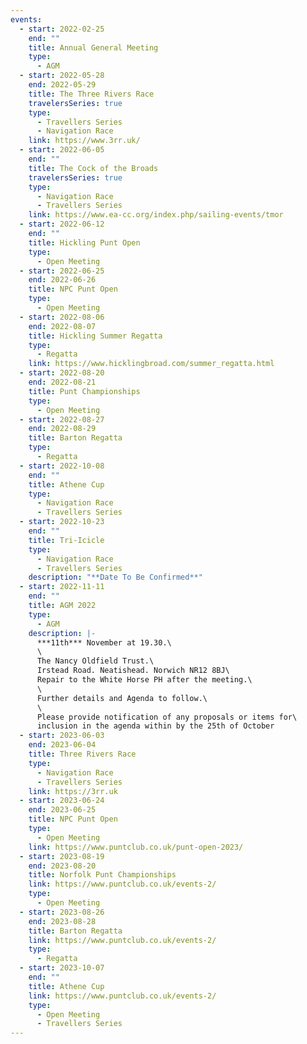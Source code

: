 ```yaml
---
events:
  - start: 2022-02-25
    end: ""
    title: Annual General Meeting
    type:
      - AGM
  - start: 2022-05-28
    end: 2022-05-29
    title: The Three Rivers Race
    travelersSeries: true
    type:
      - Travellers Series
      - Navigation Race
    link: https://www.3rr.uk/
  - start: 2022-06-05
    end: ""
    title: The Cock of the Broads
    travelersSeries: true
    type:
      - Navigation Race
      - Travellers Series
    link: https://www.ea-cc.org/index.php/sailing-events/tmor
  - start: 2022-06-12
    end: ""
    title: Hickling Punt Open
    type:
      - Open Meeting
  - start: 2022-06-25
    end: 2022-06-26
    title: NPC Punt Open
    type:
      - Open Meeting
  - start: 2022-08-06
    end: 2022-08-07
    title: Hickling Summer Regatta
    type:
      - Regatta
    link: https://www.hicklingbroad.com/summer_regatta.html
  - start: 2022-08-20
    end: 2022-08-21
    title: Punt Championships
    type:
      - Open Meeting
  - start: 2022-08-27
    end: 2022-08-29
    title: Barton Regatta
    type:
      - Regatta
  - start: 2022-10-08
    end: ""
    title: Athene Cup
    type:
      - Navigation Race
      - Travellers Series
  - start: 2022-10-23
    end: ""
    title: Tri-Icicle
    type:
      - Navigation Race
      - Travellers Series
    description: "**Date To Be Confirmed**"
  - start: 2022-11-11
    end: ""
    title: AGM 2022
    type:
      - AGM
    description: |-
      ***11th*** November at 19.30.\
      \
      The Nancy Oldfield Trust.\
      Irstead Road. Neatishead. Norwich NR12 8BJ\
      Repair to the White Horse PH after the meeting.\
      \
      Further details and Agenda to follow.\
      \
      Please provide notification of any proposals or items for\
      inclusion in the agenda within by the 25th of October
  - start: 2023-06-03
    end: 2023-06-04
    title: Three Rivers Race
    type:
      - Navigation Race
      - Travellers Series
    link: https://3rr.uk
  - start: 2023-06-24
    end: 2023-06-25
    title: NPC Punt Open
    type:
      - Open Meeting
    link: https://www.puntclub.co.uk/punt-open-2023/
  - start: 2023-08-19
    end: 2023-08-20
    title: Norfolk Punt Championships
    link: https://www.puntclub.co.uk/events-2/
    type:
      - Open Meeting
  - start: 2023-08-26
    end: 2023-08-28
    title: Barton Regatta
    link: https://www.puntclub.co.uk/events-2/
    type:
      - Regatta
  - start: 2023-10-07
    end: ""
    title: Athene Cup
    link: https://www.puntclub.co.uk/events-2/
    type:
      - Open Meeting
      - Travellers Series
---
```

